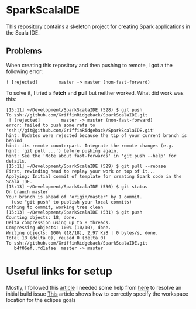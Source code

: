 # SparkScalaIDE
This repository contains a skeleton project for creating Spark applications in the Scala IDE.

## Problems
When creating this repository and then pushing to remote, I got a the following error:

```
! [rejected]        master -> master (non-fast-forward)
```

To solve it, I tried a __fetch__ and __pull__ but neither worked.  What did work was this:
```
[15:11] ~/Development/SparkScalaIDE (528) $ git push
To ssh://github.com/GriffinRidgeback/SparkScalaIDE.git
 ! [rejected]        master -> master (non-fast-forward)
error: failed to push some refs to 'ssh://git@github.com/GriffinRidgeback/SparkScalaIDE.git'
hint: Updates were rejected because the tip of your current branch is behind
hint: its remote counterpart. Integrate the remote changes (e.g.
hint: 'git pull ...') before pushing again.
hint: See the 'Note about fast-forwards' in 'git push --help' for details.
[15:11] ~/Development/SparkScalaIDE (529) $ git pull --rebase
First, rewinding head to replay your work on top of it...
Applying: Initial commit of template for creating Spark code in the Scala IDE.
[15:13] ~/Development/SparkScalaIDE (530) $ git status
On branch master
Your branch is ahead of 'origin/master' by 1 commit.
  (use "git push" to publish your local commits)
nothing to commit, working tree clean
[15:13] ~/Development/SparkScalaIDE (531) $ git push
Counting objects: 18, done.
Delta compression using up to 8 threads.
Compressing objects: 100% (10/10), done.
Writing objects: 100% (18/18), 2.97 KiB | 0 bytes/s, done.
Total 18 (delta 0), reused 0 (delta 0)
To ssh://github.com/GriffinRidgeback/SparkScalaIDE.git
   b4f06ef..fd1efae  master -> master
```
# Useful links for setup
Mostly, I followed this [article](http://docs.scala-lang.org/tutorials/scala-with-maven.html)
I needed some help from [here](http://stackoverflow.com/questions/35016945/scalac-error-bad-option-maketransitive-on-mvn-package-via-command-line) to resolve an initial build issue
[This](https://www.mkyong.com/maven/how-to-configure-m2_repo-variable-in-eclipse-ide/) article shows how to correctly specify the workspace location for the eclipse goals
